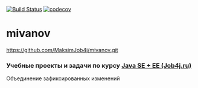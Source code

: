 [![Build Status](https://travis-ci.org/MaksimJob4j/mivanov.svg?branch=master)](https://travis-ci.org/MaksimJob4j/mivanov)
[![codecov](https://codecov.io/gh/MaksimJob4j/mivanov/branch/master/graph/badge.svg)](https://codecov.io/gh/MaksimJob4j/mivanov)
# mivanov
https://github.com/MaksimJob4j/mivanov.git
### Учебные проекты и задачи по курсу  [Java SE + EE (Job4j.ru)](http://job4j.ru/courses/java_with_zero_to_job.html)  


Объединение зафиксированных изменений